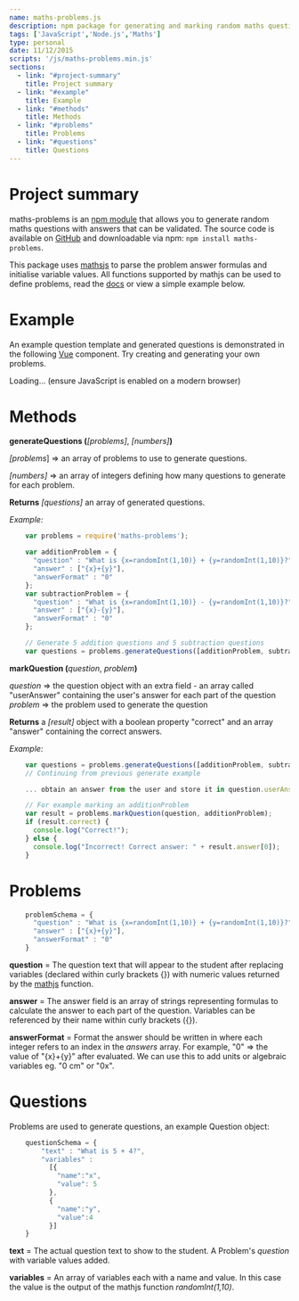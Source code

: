 ```yaml
---
name: maths-problems.js
description: npm package for generating and marking random maths questions
tags: ['JavaScript','Node.js','Maths']
type: personal
date: 11/12/2015
scripts: '/js/maths-problems.min.js'
sections:
  - link: "#project-summary"
    title: Project summary
  - link: "#example"
    title: Example
  - link: "#methods"
    title: Methods
  - link: "#problems"
    title: Problems
  - link: "#questions"
    title: Questions
---
```

# Project summary

maths-problems is an [npm module](https://www.npmjs.com/package/maths-problems) that allows you to generate random maths questions with answers that can be validated. The source code is available on [GitHub](https://github.com/awocallaghan/maths-problems) and downloadable via npm: `npm install maths-problems`.

This package uses [mathsjs](http://mathjs.org/) to parse the problem answer formulas and initialise variable values. All functions supported by mathjs can be used to define problems, read the [docs](http://mathjs.org/docs/index.html) or view a simple example below.

# Example

An example question template and generated questions is demonstrated in the following [Vue](https://vuejs.org) component. Try creating and generating your own problems.

<div id="maths-problems-example">
  <maths-problems-app>Loading... (ensure JavaScript is enabled on a modern browser)</maths-problems-app>
</div>

# Methods

**generateQuestions (**_[problems]_, _[numbers]_**)**

_[problems_] => an array of problems to use to generate questions.

_[numbers]_ => an array of integers defining how many questions to generate for each problem.

**Returns** _[questions]_ an array of generated questions.

_Example:_

```js
    var problems = require('maths-problems');

    var additionProblem = {
      "question" : "What is {x=randomInt(1,10)} + {y=randomInt(1,10)}?",
      "answer" : ["{x}+{y}"],
      "answerFormat" : "0"
    };
    var subtractionProblem = {
      "question" : "What is {x=randomInt(1,10)} - {y=randomInt(1,10)}?",
      "answer" : ["{x}-{y}"],
      "answerFormat" : "0"
    };

    // Generate 5 addition questions and 5 subtraction questions
    var questions = problems.generateQuestions([additionProblem, subtractionProblem], [5,5]);
```

**markQuestion (**_question_, _problem_**)**

_question_ => the question object with an extra field - an array called "userAnswer" containing the user's answer for each part of the question
_problem_ => the problem used to generate the question

**Returns** a  _[result]_ object with a boolean property "correct" and an array "answer" containing the correct answers.

_Example:_

```js
    var questions = problems.generateQuestions([additionProblem, subtractionProblem], [5,5]);
    // Continuing from previous generate example

    ... obtain an answer from the user and store it in question.userAnswer[] ...

    // For example marking an additionProblem
    var result = problems.markQuestion(question, additionProblem);
    if (result.correct) {
      console.log("Correct!");
    } else {
      console.log("Incorrect! Correct answer: " + result.answer[0]);
    }
```

# Problems

```js
    problemSchema = {
      "question" : "What is {x=randomInt(1,10)} + {y=randomInt(1,10)}?",
      "answer" : ["{x}+{y}"],
      "answerFormat" : "0"
    }
```

**question** = The question text that will appear to the student after replacing variables (declared within curly brackets {}) with numeric values returned by the [mathjs](http://mathjs.org) function.

**answer** = The answer field is an array of strings representing formulas to calculate the answer to each part of the question. Variables can be referenced by their name within curly brackets ({}).

**answerFormat** = Format the answer should be written in where each integer refers to an index in the _answers_ array. For example, "0" => the value of "{x}+{y}" after evaluated. We can use this to add units or algebraic variables eg. "0 cm" or "0x".

# Questions

Problems are used to generate questions, an example Question object:

```js
    questionSchema = {
        "text" : "What is 5 + 4?",
        "variables" :
          [{
            "name":"x",
            "value": 5
          },
          {
            "name":"y",
            "value":4
          }]
    }
```

**text** = The actual question text to show to the student. A Problem's _question_ with variable values added.

**variables** = An array of variables each with a name and value. In this case the value is the output of the mathjs function _randomInt(1,10)_.
